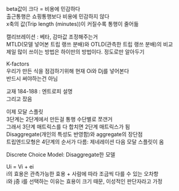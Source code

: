 beta값이 크다 = 비용에 민감하다  
출근통행은 쇼핑통행보다 비용에 민감하지 않다  
x축의 값(Trip length (minutes))이 커질수록 통행이 줄어듦  

캘리브레이션 : 베타, 감마값 조정해주는거  
MTLD(모델 넣어본 트립 랭쓰 분배)와 OTLD(관측한 트립 랭쓰 분배)의 비교  
제일 많이 쓰이는 방법은 하이만의 방법이다. 정도로만 알아두기  

K-factors  
우리가 만든 식을 점검하기위해 현재 Oi와 Dj를 넣어본다  
반드시 써야하는건 아님  

교재 184-188 : 엔트로피 설명  
그리고 잤음

이제 모달 스플릿  
3단계는 2단계에서 만든걸 통행 수단별로 쪼갠거  
그래서 3단계 매트릭스를 다 합치면 2단계 매트릭스가 됨  
Disaggregate(개인의 특성도 반영함)와 aggregate의 장단점  
트립엔드모형은 4단계의 순서가 다름: 제네레이션 다음 모달 스플릿이 옴

Discrete Choice Model: Disaggregate한 모델  

Ui = Vi + ei  
i의 효용은 관측가능한 효용 + 사람에 따라 조금씩 다를 수 있는 오차항  
i와 j중 i를 선택하는 이유는 효용이 크기 때문, 이성적인 판단자라고 가정  
